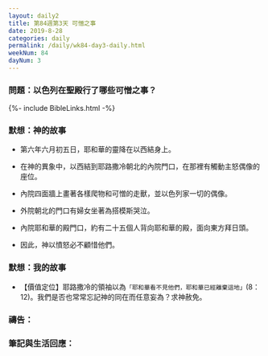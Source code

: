 ```yaml
---
layout: daily2
title: 第84週第3天 可憎之事
date: 2019-8-28
categories: daily
permalink: /daily/wk84-day3-daily.html
weekNum: 84
dayNum: 3
---
```


### 問題：以色列在聖殿行了哪些可憎之事？

{%- include BibleLinks.html -%}

### 默想：神的故事
+ 第六年六月初五日，耶和華的靈降在以西結身上。

+ 在神的異象中，以西結到耶路撒冷朝北的內院門口，在那裡有觸動主怒偶像的座位。

+ 內院四面牆上畫著各樣爬物和可憎的走獸，並以色列家一切的偶像。

+ 外院朝北的門口有婦女坐著為搭模斯哭泣。

+ 內院耶和華的殿門口，約有二十五個人背向耶和華的殿，面向東方拜日頭。

+ 因此，神以憤怒必不顧惜他們。


### 默想：我的故事
+ 【價值定位】耶路撒冷的領袖以為`「耶和華看不見他們，耶和華已經離棄這地」`(8：12)。我們是否也常常忘記神的同在而任意妄為？求神赦免。


### 禱告：

### 筆記與生活回應：

